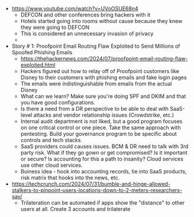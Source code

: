  - https://www.youtube.com/watch?v=UVoOSUE68n4
    - DEFCON and other conferences bring hackers with it
    - Hotels started going into rooms without cause because they knew they were going to DEFCON
    - This is considered an unnecessary invasion of privacy
    - 
 - Story # 1: Proofpoint Email Routing Flaw Exploited to Send Millions of Spoofed Phishing Emails
    - https://thehackernews.com/2024/07/proofpoint-email-routing-flaw-exploited.html
    - Hackers figured out how to relay off of Proofpoint customers like Disney to their customers with phishing emails and fake login pages
    - The emails were indistinguishable from emails from the actual Disney
    - What can we learn? Make sure you're doing SPF and DKIM and that you have good configurations. 
    - Is there a need from a DR perspective to be able to deal with SaaS-level attacks and vendor relationship issues (Crowdstrike, etc.)
    - Internal audit department is not liked, but a good program focuses on one critical control or one piece.  Take the same approach with pentesting.  Build your governance program to be specific about controls and tech stacks.  
    - SaaS providers could causes issues.  BCM & DR need to talk with 3rd party risk.  What if they go gown or get compromised?  Is it important or secure?  Is accounting for this a path to insanity?  Cloud services use other cloud services.  
    - Buiness idea - hook into accounting records, tie into SaaS products, risk matrix that hooks into the news, etc.
- https://techcrunch.com/2024/07/31/bumble-and-hinge-allowed-stalkers-to-pinpoint-users-locations-down-to-2-meters-researchers-say/
    - Trilateration can be automated if apps show the "distance" to other users at all.  Create 3 accounts and trilaterate